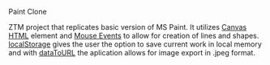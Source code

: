 Paint Clone

ZTM project that replicates basic version of MS Paint.
It utilizes [Canvas HTML](https://developer.mozilla.org/en-US/docs/Web/API/Canvas_API) element and [Mouse Events](https://developer.mozilla.org/en-US/docs/Web/API/MouseEvent) to allow for creation of lines and shapes.
[localStorage](https://developer.mozilla.org/en-US/docs/Web/API/Window/localStorage) gives the user the option to save current work in local memory and with [dataToURL](https://developer.mozilla.org/en-US/docs/Web/API/HTMLCanvasElement/toDataURL) the aplication allows for image export in .jpeg format.
